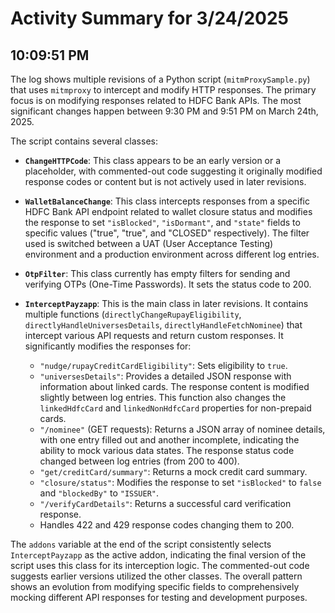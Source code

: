 # Activity Summary for 3/24/2025

## 10:09:51 PM
The log shows multiple revisions of a Python script (`mitmProxySample.py`)  that uses `mitmproxy` to intercept and modify HTTP responses.  The primary focus is on modifying responses related to HDFC Bank APIs.  The most significant changes happen between 9:30 PM and 9:51 PM on March 24th, 2025.

The script contains several classes:

* **`ChangeHTTPCode`**: This class appears to be an early version or a placeholder, with commented-out code suggesting it originally modified response codes or content but is not actively used in later revisions.

* **`WalletBalanceChange`**: This class intercepts responses from a specific HDFC Bank API endpoint related to wallet closure status and modifies the response to set `"isBlocked"`, `"isDormant"`, and `"state"` fields to specific values ("true", "true", and "CLOSED" respectively).  The filter used is switched between a UAT (User Acceptance Testing) environment and a production environment across different log entries.

* **`OtpFilter`**: This class currently has empty filters for sending and verifying OTPs (One-Time Passwords). It sets the status code to 200.

* **`InterceptPayzapp`**: This is the main class in later revisions. It contains multiple functions (`directlyChangeRupayEligibility`, `directlyHandleUniversesDetails`, `directlyHandleFetchNominee`) that intercept various API requests and return custom responses.  It significantly modifies the responses for:
    * `"nudge/rupayCreditCardEligibility"`: Sets eligibility to `true`.
    * `"universesDetails"`: Provides a detailed JSON response with information about linked cards.  The response content is modified slightly between log entries. This function also changes the `linkedHdfcCard` and `linkedNonHdfcCard`  properties for non-prepaid cards.
    * `"/nominee"` (GET requests): Returns a JSON array of nominee details, with one entry filled out and another incomplete, indicating the ability to mock various data states.  The response status code changed between log entries (from 200 to 400).
    * `"get/creditCard/summary"`: Returns a mock credit card summary.
    * `"closure/status"`: Modifies the response to set `"isBlocked"` to `false` and `"blockedBy"` to `"ISSUER"`.
    * `"/verifyCardDetails"`: Returns a successful card verification response.
    * Handles 422 and 429 response codes changing them to 200.

The `addons` variable at the end of the script consistently selects `InterceptPayzapp` as the active addon, indicating the final version of the script uses this class for its interception logic.  The commented-out code suggests earlier versions utilized the other classes.  The overall pattern shows an evolution from modifying specific fields to comprehensively mocking different API responses for testing and development purposes.
